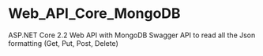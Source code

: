 # Web_API_Core_MongoDB
ASP.NET Core 2.2 Web API with MongoDB
Swagger API to read all the Json formatting (Get, Put, Post, Delete)
